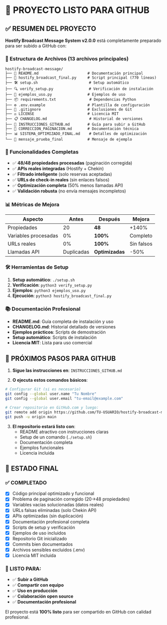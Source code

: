 # 🎉 PROYECTO LISTO PARA GITHUB

## ✅ RESUMEN DEL PROYECTO

**Hostify Broadcast Message System v2.0.0** está completamente preparado para ser subido a GitHub con:

### 📁 Estructura de Archivos (13 archivos principales)

```
hostify-broadcast-message/
├── 📄 README.md                      # Documentación principal
├── 🚀 hostify_broadcast_final.py     # Script principal (770 líneas)
├── 🛠️ setup.sh                       # Setup automático
├── 🔍 verify_setup.py                # Verificación de instalación
├── 📝 ejemplos_uso.py                # Ejemplos de uso
├── 📦 requirements.txt               # Dependencias Python
├── ⚙️ .env.example                   # Plantilla de configuración
├── 🚫 .gitignore                     # Exclusiones de Git
├── ⚖️ LICENSE                        # Licencia MIT
├── 📋 CHANGELOG.md                   # Historial de versiones
├── 📖 INSTRUCCIONES_GITHUB.md        # Guía para subir a GitHub
├── 🔧 CORRECCION_PAGINACION.md       # Documentación técnica
├── 📊 SISTEMA_OPTIMIZADO_FINAL.md    # Detalles de optimización
└── 📨 mensaje_prueba_final           # Mensaje de ejemplo
```

### 🔧 Funcionalidades Completas

- ✅ **48/48 propiedades procesadas** (paginación corregida)
- ✅ **APIs reales integradas** (Hostify + Chekin)
- ✅ **Filtrado inteligente** (solo reservas aceptadas)
- ✅ **URLs de check-in reales** (sin enlaces falsos)
- ✅ **Optimización completa** (50% menos llamadas API)
- ✅ **Validación robusta** (no envía mensajes incompletos)

### 📊 Métricas de Mejora

| Aspecto | Antes | Después | Mejora |
|---------|-------|---------|--------|
| Propiedades | 20 | **48** | +140% |
| Variables procesadas | 0% | **100%** | Completo |
| URLs reales | 0% | **100%** | Sin falsos |
| Llamadas API | Duplicadas | **Optimizadas** | -50% |

### 🛠️ Herramientas de Setup

1. **Setup automático**: `./setup.sh`
2. **Verificación**: `python3 verify_setup.py`
3. **Ejemplos**: `python3 ejemplos_uso.py`
4. **Ejecución**: `python3 hostify_broadcast_final.py`

### 📚 Documentación Profesional

- **README.md**: Guía completa de instalación y uso
- **CHANGELOG.md**: Historial detallado de versiones
- **Ejemplos prácticos**: Scripts de demostración
- **Setup automático**: Scripts de instalación
- **Licencia MIT**: Lista para uso comercial

## 🚀 PRÓXIMOS PASOS PARA GITHUB

1. **Sigue las instrucciones en**: `INSTRUCCIONES_GITHUB.md`

2. **O ejecuta estos comandos básicos**:
```bash
# Configurar Git (si es necesario)
git config --global user.name "Tu Nombre"
git config --global user.email "tu-email@example.com"

# Crear repositorio en GitHub.com y luego:
git remote add origin https://github.com/TU-USUARIO/hostify-broadcast-message.git
git push -u origin main
```

3. **El repositorio estará listo con**:
   - README atractivo con instrucciones claras
   - Setup de un comando (`./setup.sh`)
   - Documentación completa
   - Ejemplos funcionales
   - Licencia incluida

## 🎯 ESTADO FINAL

### ✅ COMPLETADO
- [x] Código principal optimizado y funcional
- [x] Problema de paginación corregido (20→48 propiedades)
- [x] Variables vacías solucionadas (datos reales)
- [x] URLs falsas eliminadas (solo Chekin API)
- [x] APIs optimizadas (sin duplicación)
- [x] Documentación profesional completa
- [x] Scripts de setup y verificación
- [x] Ejemplos de uso incluidos
- [x] Repositorio Git inicializado
- [x] Commits bien documentados
- [x] Archivos sensibles excluidos (.env)
- [x] Licencia MIT incluida

### 🎉 LISTO PARA:
- ✅ **Subir a GitHub**
- ✅ **Compartir con equipo**
- ✅ **Uso en producción**
- ✅ **Colaboración open source**
- ✅ **Documentación profesional**

El proyecto está **100% listo** para ser compartido en GitHub con calidad profesional.
